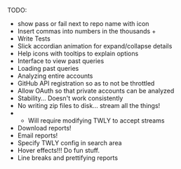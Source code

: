 TODO:
* show pass or fail next to repo name with icon
* Insert commas into numbers in the thousands +
* Write Tests
* Slick accordian animation for expand/collapse details
* Help icons with tooltips to explain options
* Interface to view past queries
* Loading past queries
* Analyzing entire accounts
* GitHub API registration so as to not be throttled
* Allow OAuth so that private accounts can be analyzed
* Stability... Doesn't work consistently
* No writing zip files to disk... stream all the things!
* * Will require modifying TWLY to accept streams
* Download reports!
* Email reports!
* Specify TWLY config in search area
* Hover effects!!! Do fun stuff.
* Line breaks and prettifying reports